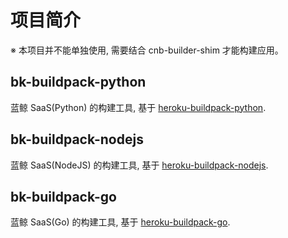 # 项目简介

※ 本项目并不能单独使用, 需要结合 cnb-builder-shim 才能构建应用。

## bk-buildpack-python
蓝鲸 SaaS(Python) 的构建工具, 基于 [heroku-buildpack-python](https://elements.heroku.com/buildpacks/heroku/heroku-buildpack-python).

## bk-buildpack-nodejs
蓝鲸 SaaS(NodeJS) 的构建工具, 基于 [heroku-buildpack-nodejs](https://elements.heroku.com/buildpacks/heroku/heroku-buildpack-nodejs).

## bk-buildpack-go
蓝鲸 SaaS(Go) 的构建工具, 基于 [heroku-buildpack-go](https://elements.heroku.com/buildpacks/heroku/heroku-buildpack-go).
